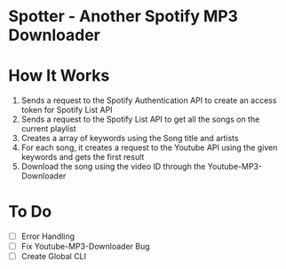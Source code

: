 # Spotter - Another Spotify MP3 Downloader

# How It Works
1. Sends a request to the Spotify Authentication API to create an access token for Spotify List API
2. Sends a request to the Spotify List API to get all the songs on the current playlist
3. Creates a array of keywords using the Song title and artists 
4. For each song, it creates a request to the Youtube API using the given keywords and gets the first result
5. Download the song using the video ID through the Youtube-MP3-Downloader

# To Do
- [ ] Error Handling
- [ ] Fix Youtube-MP3-Downloader Bug
- [ ] Create Global CLI